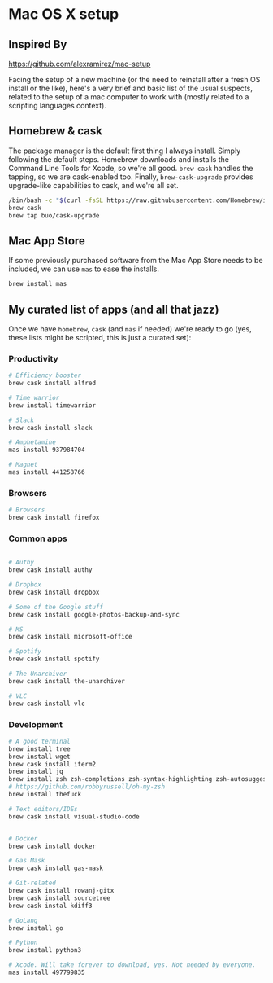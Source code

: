 # Mac OS X setup


## Inspired By
https://github.com/alexramirez/mac-setup

Facing the setup of a new machine (or the need to reinstall after a fresh OS install or the like), here's a very brief and basic list of the usual suspects, related to the setup of a mac computer to work with (mostly related to a scripting languages context).

## Homebrew & cask
The package manager is the default first thing I always install. Simply following the default steps. Homebrew downloads and installs the Command Line Tools for Xcode, so we're all good. `brew cask` handles the tapping, so we are cask-enabled too. Finally, `brew-cask-upgrade` provides upgrade-like capabilities to cask, and we're all set.
```bash
/bin/bash -c "$(curl -fsSL https://raw.githubusercontent.com/Homebrew/install/HEAD/install.sh)"
brew cask
brew tap buo/cask-upgrade
```
## Mac App Store
If some previously purchased software from the Mac App Store needs to be included, we can use `mas` to ease the installs.

```bash
brew install mas
```

## My curated list of apps (and all that jazz)
Once we have `homebrew`, `cask` (and `mas` if needed) we're ready to go (yes, these lists might be scripted, this is just a curated set):

### Productivity

```bash
# Efficiency booster
brew cask install alfred

# Time warrior
brew install timewarrior

# Slack
brew cask install slack

# Amphetamine
mas install 937984704

# Magnet
mas install 441258766
```
### Browsers

```bash
# Browsers
brew cask install firefox
```

### Common apps

```bash

# Authy
brew cask install authy

# Dropbox
brew cask install dropbox

# Some of the Google stuff
brew cask install google-photos-backup-and-sync

# MS
brew cask install microsoft-office

# Spotify
brew cask install spotify

# The Unarchiver
brew cask install the-unarchiver

# VLC
brew cask install vlc

```

### Development

```bash
# A good terminal
brew install tree
brew install wget
brew cask install iterm2
brew install jq
brew install zsh zsh-completions zsh-syntax-highlighting zsh-autosuggestions
# https://github.com/robbyrussell/oh-my-zsh
brew install thefuck

# Text editors/IDEs
brew cask install visual-studio-code


# Docker
brew cask install docker

# Gas Mask
brew cask install gas-mask

# Git-related
brew cask install rowanj-gitx
brew cask install sourcetree
brew cask instal kdiff3

# GoLang
brew install go

# Python
brew install python3

# Xcode. Will take forever to download, yes. Not needed by everyone.
mas install 497799835
```
